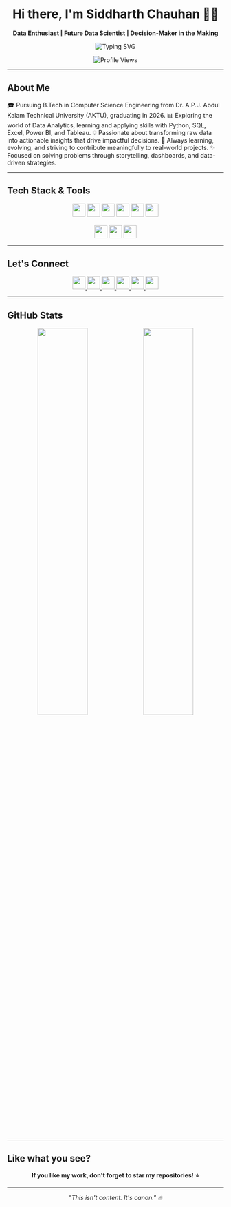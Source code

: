 <h1 align="center">Hi there, I'm Siddharth Chauhan 👋🏻</h1>
<p align="center"><b>Data Enthusiast | Future Data Scientist | Decision-Maker in the Making</b></p>

<p align="center">
  <img src="https://readme-typing-svg.demolab.com?font=Fira+Code&pause=2000&color=00BFFF&center=true&vCenter=true&width=435&lines=Turning+Data+Into+Decisions;Learning+%7C+Analyzing+%7C+Growing" alt="Typing SVG" />
</p>

<p align="center">
  <img src="https://komarev.com/ghpvc/?username=thesiddemigod&label=Profile%20Views&color=0e75b6&style=flat" alt="Profile Views" />
</p>


---

## About Me
🎓 Pursuing B.Tech in Computer Science Engineering from Dr. A.P.J. Abdul Kalam Technical University (AKTU), graduating in 2026.
📊 Exploring the world of Data Analytics, learning and applying skills with Python, SQL, Excel, Power BI, and Tableau.
💡 Passionate about transforming raw data into actionable insights that drive impactful decisions.
🚀 Always learning, evolving, and striving to contribute meaningfully to real-world projects.
✨ Focused on solving problems through storytelling, dashboards, and data-driven strategies.

---


## Tech Stack & Tools
<p align="center">
  <img src="https://img.shields.io/badge/Python-3776AB?style=for-the-badge&logo=python&logoColor=white" height="30px"/>
  <img src="https://img.shields.io/badge/MySQL-00758F?style=for-the-badge&logo=mysql&logoColor=white" height="30px"/>
  <img src="https://img.shields.io/badge/Excel-217346?style=for-the-badge&logo=microsoft-excel&logoColor=white" height="30px"/>
  <img src="https://img.shields.io/badge/Google%20Sheets-34A853?style=for-the-badge&logo=googlesheets&logoColor=white" height="30px"/>
  <img src="https://img.shields.io/badge/Power%20BI-F2C811?style=for-the-badge&logo=powerbi&logoColor=black" height="30px"/>
  <img src="https://img.shields.io/badge/Tableau-E97627?style=for-the-badge&logo=tableau&logoColor=white" height="30px"/>
  <br><br>
  <img src="https://img.shields.io/badge/Git-F05032?style=for-the-badge&logo=git&logoColor=white" height="30px"/>
  <img src="https://img.shields.io/badge/GitHub-181717?style=for-the-badge&logo=github&logoColor=white" height="30px"/>
  <img src="https://img.shields.io/badge/VS%20Code-007ACC?style=for-the-badge&logo=visualstudiocode&logoColor=white" height="30px"/>
</p>


---


## Let's Connect
<p align="center">
  <a href="https://linkedin.com/in/thesiddemigod" target="_blank">
    <img src="https://img.shields.io/badge/LinkedIn-0A66C2?style=for-the-badge&logo=linkedin&logoColor=white" height="30px"/>
  </a>
  <a href="mailto:siddemigod1@gmail.com" target="_blank">
    <img src="https://img.shields.io/badge/Gmail-D14836?style=for-the-badge&logo=gmail&logoColor=white" height="30px"/>
  </a>
  <a href="https://x.com/Thesiddemigod" target="_blank">
    <img src="https://img.shields.io/badge/X-000000?style=for-the-badge&logo=twitter&logoColor=white" height="30px"/>
  </a>
  <a href="https://youtube.com/@thesiddemigod" target="_blank">
    <img src="https://img.shields.io/badge/YouTube-FF0000?style=for-the-badge&logo=youtube&logoColor=white" height="30px"/>
  </a>
  <a href="https://instagram.com/thesiddemigod" target="_blank">
    <img src="https://img.shields.io/badge/Instagram-E4405F?style=for-the-badge&logo=instagram&logoColor=white" height="30px"/>
  </a>
  <a href="https://www.facebook.com/thesiddemigod" target="_blank">
    <img src="https://img.shields.io/badge/Facebook-1877F2?style=for-the-badge&logo=facebook&logoColor=white" height="30px"/>
  </a>
</p>


---

## GitHub Stats
<div align="center">
  <img src="https://github-readme-stats.vercel.app/api?username=thesiddemigod&show_icons=true&theme=dark&hide_border=true" width="48%" />
  <img src="https://github-readme-streak-stats.herokuapp.com/?user=thesiddemigod&theme=dark&hide_border=true" width="48%" />
</div>

---

## Like what you see? 
<p align="center">
  <b>If you like my work, don't forget to star my repositories! ⭐</b>
</p>

---

<p align="center"><i>"This isn't content. It's canon." 🔥</i></p>
